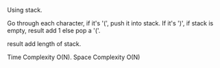 Using stack.

Go through each character, if it's '(', push it into stack. If it's ')', if stack is empty, result add 1 else pop a '('. 

result add length of stack.


Time Complexity O(N). Space Complexity O(N)